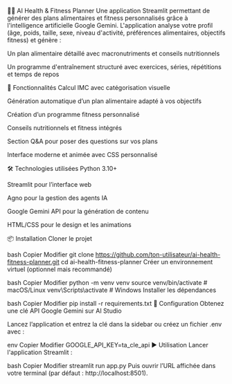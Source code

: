 🏋️‍♂️ AI Health & Fitness Planner
Une application Streamlit permettant de générer des plans alimentaires et fitness personnalisés grâce à l'intelligence artificielle Google Gemini.
L'application analyse votre profil (âge, poids, taille, sexe, niveau d'activité, préférences alimentaires, objectifs fitness) et génère :

Un plan alimentaire détaillé avec macronutriments et conseils nutritionnels

Un programme d'entraînement structuré avec exercices, séries, répétitions et temps de repos

🚀 Fonctionnalités
Calcul IMC avec catégorisation visuelle

Génération automatique d’un plan alimentaire adapté à vos objectifs

Création d’un programme fitness personnalisé

Conseils nutritionnels et fitness intégrés

Section Q&A pour poser des questions sur vos plans

Interface moderne et animée avec CSS personnalisé

🛠️ Technologies utilisées
Python 3.10+

Streamlit pour l’interface web

Agno pour la gestion des agents IA

Google Gemini API pour la génération de contenu

HTML/CSS pour le design et les animations

📦 Installation
Cloner le projet

bash
Copier
Modifier
git clone https://github.com/ton-utilisateur/ai-health-fitness-planner.git
cd ai-health-fitness-planner
Créer un environnement virtuel (optionnel mais recommandé)

bash
Copier
Modifier
python -m venv venv
source venv/bin/activate   # macOS/Linux
venv\Scripts\activate      # Windows
Installer les dépendances

bash
Copier
Modifier
pip install -r requirements.txt
🔑 Configuration
Obtenez une clé API Google Gemini sur AI Studio

Lancez l’application et entrez la clé dans la sidebar ou créez un fichier .env avec :

env
Copier
Modifier
GOOGLE_API_KEY=ta_cle_api
▶️ Utilisation
Lancer l'application Streamlit :

bash
Copier
Modifier
streamlit run app.py
Puis ouvrir l’URL affichée dans votre terminal (par défaut : http://localhost:8501).
